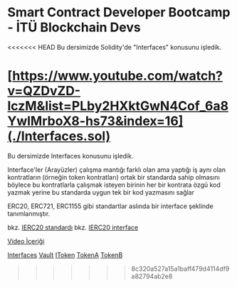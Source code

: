# Smart Contract Developer Bootcamp - İTÜ Blockchain Devs

<<<<<<< HEAD
Bu dersimizde Solidity'de "Interfaces" konusunu işledik.

[https://www.youtube.com/watch?v=QZDvZD-lczM&list=PLby2HXktGwN4Cof_6a8YwlMrboX8-hs73&index=16](./Interfaces.sol)
=======
Bu dersimizde Interfaces konusunu işledik.

Interface'ler (Arayüzler) çalışma mantığı farklı olan ama yaptığı iş aynı olan kontratların (örneğin token kontratları) ortak bir standarda sahip olmasını böylece bu kontratlarla çalışmak isteyen birinin her bir kontrata özgü kod yazmak yerine bu standarda uygun tek bir kod yazmasını sağlar

ERC20, ERC721, ERC1155 gibi standartlar aslında bir interface şeklinde tanımlanmıştır.

bkz. [IERC20 standardı](https://eips.ethereum.org/EIPS/eip-20)
bkz. [IERC20 interface](https://github.com/OpenZeppelin/openzeppelin-contracts/blob/master/contracts/token/ERC20/IERC20.sol)

[Video İçeriği]()

[Interfaces](./Interfaces.sol)
[Vault](./Vault.sol)
[IToken](./IToken.sol)
[TokenA](./TokenA.sol)
[TokenB](./TokenB.sol)
>>>>>>> 8c320a527a15a1baff479d4114df9a82794ab2e8
